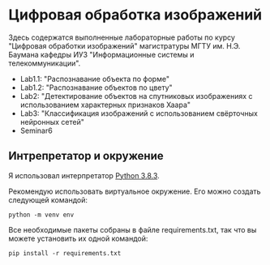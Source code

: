 # Цифровая обработка изображений
Здесь содержатся выполненные лабораторные работы по курсу "Цифровая обработки изображений" магистратуры МГТУ им. Н.Э. Баумана кафедры ИУ3 "Информационные системы и телекоммуникации".
* Lab1.1: "Распознавание объекта по форме"
* Lab1.2: "Распознавание объектов по цвету"
* Lab2: "Детектирование объектов на спутниковых изображениях с использованием характерных признаков Хаара"
* Lab3: "Классификация изображений с использованием свёрточных нейронных сетей"
* Seminar6

## Интрепретатор и окружение
Я использовал интерпретатор [Python 3.8.3](https://www.python.org/downloads/release/python-383/).

Рекомендую использовать виртуальное окружение. Его можно создать следующей командой:
```
python -m venv env
```
Все необходимые пакеты собраны в файле requirements.txt, так что вы можете установить их одной командой:
```
pip install -r requirements.txt
```
